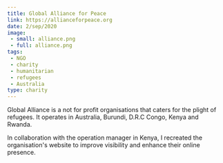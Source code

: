 ```yaml
---
title: Global Alliance for Peace
link: https://allianceforpeace.org
date: 2/sep/2020
image: 
 - small: alliance.png
 - full: alliance.png
tags: 
 - NGO
 - charity
 - humanitarian
 - refugees
 - Australia
type: charity
---
```


Global Alliance is a not for profit organisations that caters for the plight of refugees. It operates in Australia, Burundi, D.R.C Congo, Kenya and Rwanda.

In collaboration with the operation manager in Kenya, I recreated the organisation's website to improve visibility and enhance their online presence.